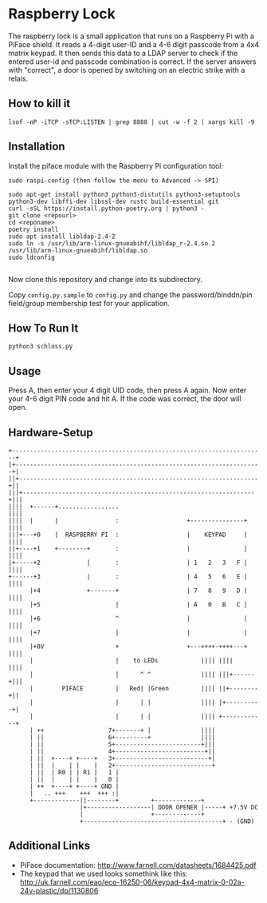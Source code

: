 Raspberry Lock
===============

The raspberry lock is a small application that runs on a Raspberry Pi with a
PiFace shield. It reads a 4-digit user-ID and a 4-6 digit passcode from a 4x4
matrix keypad. It then sends this data to a LDAP server to check if the
entered user-id and passcode combination is correct. If the server answers with
"correct", a door is opened by switching on an electric strike with a relais.

How to kill it
--------------

```
lsof -nP -iTCP -sTCP:LISTEN | grep 8888 | cut -w -f 2 | xargs kill -9
```

Installation
--------------

Install the piface module with the Raspberry Pi configuration tool:
```
sudo raspi-config (then follow the menu to Advanced -> SPI)

sudo apt-get install python3 python3-distutils python3-setuptools python3-dev libffi-dev libssl-dev rustc build-essential git
curl -sSL https://install.python-poetry.org | python3 -
git clone <repourl>
cd <reponame>
poetry install
sudo apt install libldap-2.4-2
sudo ln -s /usr/lib/arm-linux-gnueabihf/libldap_r-2.4.so.2 /usr/lib/arm-linux-gnueabihf/libldap.so
sudo ldconfig


```

Now clone this repository and change into its subdirectory.

Copy ```config.py.sample``` to ```config.py``` and change the password/binddn/pin field/group membership test for your application.

How To Run It
----------------

```
python3 schloss.py
```

Usage
----------------

Press A, then enter your 4 digit UID code, then press A again. Now enter your 4-6 digit PIN code and hit A.
If the code was correct, the door will open.

Hardware-Setup
----------------
```
+-----------------------------------------------------------------------+
|+---------------------------------------------------------------------+|
||+-------------------------------------------------------------------+||
|||+-----------------------------------------------------------------+|||
||||  +------+.................                                      ||||
||||  |      |                :                   +---------------+  ||||
|||+---+0    |  RASPBERRY PI  :                   |    KEYPAD     |  ||||
||+----+1    +--------+       :                   |               |  ||||
|+-----+2             |       :                   | 1   2   3   F |  ||||
+------+3             |       :                   | 4   5   6   E |  ||||
      |+4             +-------+                   | 7   8   9   D |  ||||
      |+5                     |                   | A   0   B   C |  ||||
      |+6                     ^                   |               |  ||||
      |+7                     |                   |               |  ||||
      |+0V                    +                   +---++++-++++---+  ||||
      |                       |    to LEDs            |||| ||||      ||||
      |                       |      ^ ^              |||| |||+------+|||
      |        PIFACE         |   Red| |Green         |||| ||+--------+||
      |                       |      | |              |||| |+----------+|
      |                       |      | |              |||| +------------+
      | ++                  7+-------+ |              ||||
      | ||                  6+---------+              ||||
      | ||                  5+------------------------+|||
      | ||                  4+-------------------------+||
      | ||  +----+ +----+   3+--------------------------+|
      | ||  |    | |    |   2+---------------------------+
      | ||  | R0 | | R1 |   1 |
      | ||  |    | |    |   0 |
      | ++  +----+ +----+ GND |
      |   .. +++    +++  +++ :|
      +-------------||--------+	        +-------------+
                    |+------------------| DOOR OPENER |-----+ +7.5V DC
                    |		            +-------------+
                    +---------------------------------------+ - (GND)
```

Additional Links
--------------------

* PiFace documentation: http://www.farnell.com/datasheets/1684425.pdf
* The keypad that we used looks somethink like this: http://uk.farnell.com/eao/eco-16250-06/keypad-4x4-matrix-0-02a-24v-plastic/dp/1130806
